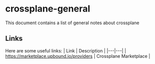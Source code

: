 # crossplane-general

This document contains a list of general notes about crossplane

## Links

Here are some useful links:
| Link | Description |
|---|---|
| https://marketplace.upbound.io/providers | Crossplane Marketplace |
